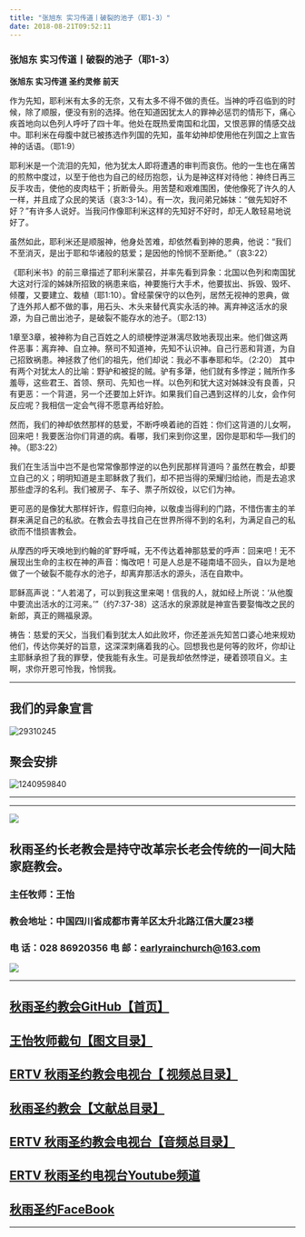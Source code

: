 ```yaml
---
title: "张旭东 实习传道丨破裂的池子（耶1-3）"
date: 2018-08-21T09:52:11
---
```


### 张旭东 实习传道丨破裂的池子（耶1-3）

**张旭东 实习传道  圣约灵修  前天**


作为先知，耶利米有太多的无奈，又有太多不得不做的责任。当神的呼召临到的时候，除了顺服，便没有别的选择。他在知道因犹太人的罪神必惩罚的情形下，痛心疾首地向以色列人呼吁了四十年。他处在既热爱南国和北国，又恨恶罪的情感交战中。耶利米在母腹中就已被拣选作列国的先知，虽年幼神却使用他在列国之上宣告神的话语。（耶1:9）
 
耶利米是一个流泪的先知，他为犹太人即将遭遇的审判而哀伤。他的一生也在痛苦的煎熬中度过，以至于他也为自己的经历抱怨，认为是神这样对待他：神终日再三反手攻击，使他的皮肉枯干；折断骨头。用苦楚和艰难围困，使他像死了许久的人一样，并且成了众民的笑话（哀3:3-14）。有一次，我问弟兄姊妹：“做先知好不好？”有许多人说好。当我问作像耶利米这样的先知好不好时，却无人敢轻易地说好了。
 
虽然如此，耶利米还是顺服神，他身处苦难，却依然看到神的恩典，他说：“我们不至消灭，是出于耶和华诸般的慈爱；是因他的怜悯不至断绝。”（哀3:22）
 
《耶利米书》的前三章描述了耶利米蒙召，并率先看到异象：北国以色列和南国犹大这对行淫的姊妹所招致的祸患来临，神要施行大手术，他要拔出、拆毁、毁坏、倾覆，又要建立、栽植（耶1:10）。曾经蒙保守的以色列，居然无视神的恩典，做了连外邦人都不做的事，用石头、木头来替代真实永活的神。离弃神这活水的泉源，为自己凿出池子，是破裂不能存水的池子。（耶2:13）
 
1章至3章，被神称为自己百姓之人的顽梗悖逆淋漓尽致地表现出来。他们做这两件恶事：离弃神、自立神。祭司不知道神，先知不认识神。自己行恶和背道，为自己招致祸患。神拯救了他们的祖先，他们却说：我必不事奉耶和华。（2:20）
其中有两个对犹太人的比喻：野驴和被捉的贼。驴有多犟，他们就有多悖逆；贼所作多羞辱，这些君王、首领、祭司、先知也一样。以色列和犹大这对姊妹没有良善，只有更恶：一个背道，另一个还要加上奸诈。如果我们自己遇到这样的儿女，会作何反应呢？我相信一定会气得不愿意再给好脸。
 
然而，我们的神却依然那样的慈爱，不断呼唤着祂的百姓：你们这背道的儿女啊，回来吧！我要医治你们背道的病。看哪，我们来到你这里，因你是耶和华―我们的神。（耶3:22）
 
我们在生活当中岂不是也常常像那悖逆的以色列民那样背道吗？虽然在教会，却要立自己的义；明明知道是主耶稣救了我们，却不把当得的荣耀归给祂，而是去追求那些虚浮的名利。我们被房子、车子、票子所奴役，以它们为神。
 
更可恶的是像犹大那样奸诈，假意归向神，以敬虔当得利的门路，不惜伤害主的羊群来满足自己的私欲。在教会去寻找自己在世界所得不到的名利，为满足自己的私欲而不惜损害教会。
 
从摩西的呼天唤地到约翰的旷野呼喊，无不传达着神那慈爱的呼声：回来吧！无不展现出生命的主权在神的声音：悔改吧！可是人总是不碰南墙不回头，自以为是地做了一个破裂不能存水的池子，却离弃那活水的源头，活在自欺中。
 
耶稣高声说：“人若渴了，可以到我这里来喝！信我的人，就如经上所说：‘从他腹中要流出活水的江河来。’”（约7:37-38）这活水的泉源就是神宣告要娶悔改之民的新郎，真正的赐福泉源。
 
祷告：慈爱的天父，当我们看到犹太人如此败坏，你还差派先知苦口婆心地来规劝他们，传达你美好的旨意，这深深刺痛着我的心。回想我也是何等的败坏，你却让主耶稣承担了我的罪孽，使我能有永生。可是我却依然悖逆，硬着颈项自义。主啊，求你开恩可怜我，怜悯我。


------------------------------------------------------------------------------------------------------------
## 我们的异象宣言


![29310245](https://user-images.githubusercontent.com/37917810/40770705-0e303450-64ee-11e8-8a68-01700194500a.jpg)


## 聚会安排 


![1240959840](https://user-images.githubusercontent.com/37917810/40770738-27f07d3c-64ee-11e8-960f-42a2758933a3.jpg)


------------------------------------------------------------------------------------------------------------
------------------------------------------------------------------------------------------------------------
<img src="http://ww1.sinaimg.cn/large/00763B6bgy1fpvojilplcj308008074j.jpg"/>



## 秋雨圣约长老教会是持守改革宗长老会传统的一间大陆家庭教会。 

###  主任牧师：王怡 
### 教会地址：中国四川省成都市青羊区太升北路江信大厦23楼
###  电        话：028 86920356           电        邮：earlyrainchurch@163.com
<img src="http://ww1.sinaimg.cn/large/00763B6bly1fq11ea2huhg304201qgm0.gif"/>


------------------------------------------------------------------------------------------------------------

## [秋雨圣约教会GitHub【首页】](https://github.com/chengduqiuyu/-/issues)

## [王怡牧师截句【图文目录】](https://github.com/chengduqiuyu/-/issues/31)

## [ERTV 秋雨圣约教会电视台【 视频总目录】](https://github.com/chengduqiuyu/-/issues/16)

## [秋雨圣约教会【文献总目录】](https://github.com/chengduqiuyu/-/issues/15)

## [ERTV 秋雨圣约教会电视台【音频总目录】](https://github.com/chengduqiuyu/-/issues/13)

##  [ERTV 秋雨圣约电视台Youtube频道](https://www.youtube.com/channel/UCn7IF7YEKrgKi0LaCsX8YCg/about)

## [秋雨圣约FaceBook](https://www.facebook.com/church.earlyraincovenant)
------------------------------------------------------------------------------------------------------------

